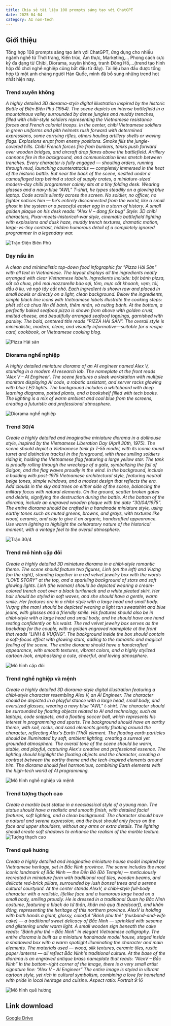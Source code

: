 ```yaml
---
title: Chia sẻ tài liệu 108 prompts sáng tạo với ChatGPT
date: 2025-04-04
category: AI non-tech
---
```



## Giới thiệu

Tổng hợp 108 prompts sáng tạo ảnh với ChatGPT, ứng dụng cho nhiều ngành nghề từ Thời trang, Kiến trúc, Ẩm thực, Marketing,...
Phong cách cực kỳ đa dạng từ Chibi, Diorama, xuyên không, tranh Đông Hồ,...(trend tạo hình hộp đồ chơi nghề nghiệp cũng bắt đầu từ đây).
Tài liệu ban đầu được tổng hợp từ một anh chàng người Hàn Quốc, mình đã bổ sung những trend hot nhất hiện nay.

### Trend xuyên không

<i>A highly detailed 3D diorama-style digital illustration inspired by the historic Battle of Điện Biên Phủ (1954). The scene depicts an intense battlefield in a mountainous valley surrounded by dense jungles and muddy trenches, filled with chibi-style soldiers representing the Vietnamese resistance forces and French colonial troops.
In the center, chibi Vietnamese soldiers in green uniforms and pith helmets rush forward with determined expressions, some carrying rifles, others hauling artillery shells or waving flags. Explosions erupt from enemy positions. Smoke fills the jungle-covered hills. Chibi French forces fire from bunkers, tanks push forward over wooden bridges, and aircraft drop flares above the battlefield.
Artillery cannons fire in the background, and communication lines stretch between trenches. Every character is fully engaged — shouting orders, running through mud, launching counterattacks — completely immersed in the heat of the historic battle.
But near the back of the scene, nestled under a camouflaged tarp behind a stack of supply crates, a miniature-sized modern-day chibi programmer calmly sits at a tiny folding desk.
Wearing glasses and a navy-blue “AWL” T-shirt, he types steadily on a glowing blue laptop. Code scrolls silently across the screen.
No soldier, no officer, no fighter notices him — he’s entirely disconnected from the world, like a small ghost in the system or a peaceful easter egg in a storm of history.
A small golden plaque on his desk reads:
"Alex V – đang fix bug"
Style:
3D chibi characters, Pixar-meets-historical-war style, cinematic battlefield lighting with explosions and dusk haze, muddy trench textures, dramatic motion, large-vs-tiny contrast, hidden humorous detail of a completely ignored programmer in a legendary war.</i>

![Trận Điện Biên Phủ](dbp.png)

### Dạy nấu ăn

<i>A clean and minimalistic top-down food infographic for "Pizza Hải Sản" with all text in Vietnamese. The layout displays all the ingredients neatly arranged with clear Vietnamese labels. Ingredients include: bột bánh pizza, sốt cà chua, phô mai mozzarella bào sợi, tôm, mực cắt khoanh, vẹm, tỏi, dầu ô liu, và ngò tây cắt nhỏ. Each ingredient is shown raw and placed in small bowls or directly on a light, clean background. Below the ingredients, simple black line icons with Vietnamese labels illustrate the cooking steps: phết sốt cà chua lên đế bánh, thêm nhân, và nướng bánh. At the bottom, a perfectly baked seafood pizza is shown from above with golden crust, melted cheese, and beautifully arranged seafood toppings, garnished with parsley. The bold, centered title reads “PIZZA HẢI SẢN”. The overall style is minimalistic, modern, clean, and visually informative—suitable for a recipe card, cookbook, or Vietnamese cooking blog.
</i>

![Pizza Hải sản](pizza2.png)

### Diorama nghề nghiệp
<i>A highly detailed miniature diorama of an AI engineer named Alex V, standing in a modern AI research lab. The nameplate at the front reads 'Alex V – AI Engineer'. The scene features a sleek workstation with multiple monitors displaying AI code, a robotic assistant, and server racks glowing with blue LED lights. The background includes a whiteboard with deep learning diagrams, potted plants, and a bookshelf filled with tech books. The lighting is a mix of warm ambient and cool blue from the screens, creating a futuristic and professional atmosphere.</i>

![Diorama nghề nghiệp](AlexV_AIEngineer.png)

### Trend 30/4
<i>Create a highly detailed and imaginative miniature diorama in a dollhouse style, inspired by the Vietnamese Liberation Day (April 30th, 1975). The scene should depict a Vietnamese tank (a T-55 model, with its iconic round turret and distinctive tracks) in the foreground, with three smiling soldiers riding it, holding the Vietnamese flag featuring a large yellow star. The tank is proudly rolling through the wreckage of a gate, symbolizing the fall of Saigon, and the flag waves proudly in the wind. In the background, include a building with post-1975 Vietnamese architectural style, featuring neutral beige tones, simple windows, and a modest design that reflects the era. Add clouds in the sky and trees on either side of the scene, balancing the military focus with natural elements. On the ground, scatter broken gates and debris, signifying the destruction during the battle. At the bottom of the diorama, include an engraved wooden plaque with the date “30/04/1975”. The entire diorama should be crafted in a handmade miniature style, using earthy tones such as muted greens, browns, and grays, with textures like wood, ceramic, and clay to give it an organic, handcrafted appearance. Use warm lighting to highlight the celebratory nature of the historical moment, with a vintage feel to the overall atmosphere.</i>

![Trận 30/4](304.png)

### Trend mô hình cặp đôi
<i>Create a highly detailed 3D miniature diorama in a chibi-style romantic theme. The scene should feature two figures, Linh (on the left) and Vượng (on the right), standing together in a red velvet jewelry box with the words "LOVE STORY" at the top, and a sparkling background of stars and soft glowing lights. Linh (the woman) should be depicted wearing a cream-colored trench coat over a black turtleneck and a white pleated skirt. Her hair should be styled in soft waves, and she should have a gentle, warm smile. Her features are in a chibi-style with a large head and small body. Vượng (the man) should be depicted wearing a light tan sweatshirt and blue jeans, with glasses and a friendly smile. His features should also be in chibi-style with a large head and small body, and he should have one hand resting confidently on his waist. The red velvet jewelry box serves as the backdrop for the couple, with a golden engraved nameplate at the front that reads "LINH & VƯỢNG". The background inside the box should contain a soft-focus effect with glowing stars, adding to the romantic and magical feeling of the scene. The entire diorama should have a handcrafted appearance, with smooth textures, vibrant colors, and a highly stylized cartoon look, emphasizing a cute, cheerful, and loving atmosphere.</i>

![Mô hình cặp đôi](anhem.png)

### Trend nghề nghiệp và mệnh
<i>Create a highly detailed 3D diorama-style digital illustration featuring a chibi-style character resembling Alex V, an AI Engineer. The character should be depicted in a playful stance with a large head, small body, and oversized glasses, wearing a navy blue "AWL" t-shirt. The character should be surrounded by floating objects related to AI and technology, such as laptops, code snippets, and a floating soccer ball, which represents his interest in programming and sports. The background should have an earthy theme, with soil, rocks, and sand elements gently floating around the character, reflecting Alex's Earth (Thổ) element. The floating earth particles should be illuminated by soft, ambient lighting, creating a surreal yet grounded atmosphere. The overall tone of the scene should be warm, stable, and playful, capturing Alex's creative and professional essence. The lighting should highlight the floating objects and the character, creating a contrast between the earthy theme and the tech-inspired elements around him. The diorama should feel harmonious, combining Earth elements with the high-tech world of AI programming.</i>

![Mô hình nghề nghiệp và mệnh](menh.png)

### Trend tượng thạch cao
<i>Create a marble bust statue in a neoclassical style of a young man. The statue should have a realistic and smooth finish, with detailed facial features, soft lighting, and a clean background. The character should have a natural and serene expression, and the bust should only focus on the face and upper shoulders, without any arms or extra details. The lighting should create soft shadows to enhance the realism of the marble texture.</i>
![Tượng thạch cao](tuong.png)

### Trend quê hương
<i>Create a highly detailed and imaginative miniature house model inspired by Vietnamese heritage, set in Bắc Ninh province. The scene includes the most iconic landmark of Bắc Ninh — the Đền Đô (Đô Temple) — meticulously recreated in miniature form with traditional roof tiles, wooden beams, and delicate red-brick pillars, surrounded by lush bonsai trees and a serene cultural courtyard. At the center stands AlexV, a chibi-style full-body character with a realistic, lifelike face and a humorous large head on a small body, smiling proudly. He is dressed in a traditional Quan họ Bắc Ninh costume, featuring a black áo tứ thân, khăn mỏ quạ (headscarf), and khăn đóng, representing the heritage of this northern province. AlexV is holding with both hands a giant, glossy, colorful "Bánh phu thê" (husband-and-wife cake) — a traditional sweet delicacy of Bắc Ninh — sprinkled with sesame and glistening under warm light. A small wooden sign beneath the cake reads: “Bánh phu thê – Bắc Ninh” in elegant Vietnamese calligraphy. The entire diorama is built as a miniature handmade model house, staged inside a shadowed box with a warm spotlight illuminating the character and main elements. The materials used — wood, silk textures, ceramic tiles, rustic paper lanterns — all reflect Bắc Ninh's traditional culture. At the base of the diorama is an engraved antique brass nameplate that reads: “AlexV – Bắc Ninh” In the bottom-right corner of the image, there is a very small artist signature line: “Alex V - AI Engineer” The entire image is styled in vibrant cartoon style, yet rich in cultural symbolism, combining a love for homeland with pride in local heritage and cuisine. Aspect ratio: Portrait 9:16</i>

![Mô hình quê hương](banhphuthe2.png)

## Link download
[Google Drive](https://drive.google.com/file/d/1hNQjTStZst-y0jS4tJUbrtZj2LMla7j-/view?usp=sharing)